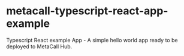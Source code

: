 # metacall-typescript-react-app-example
Typescript React example App - A simple hello world app ready to be deployed to MetaCall Hub.
